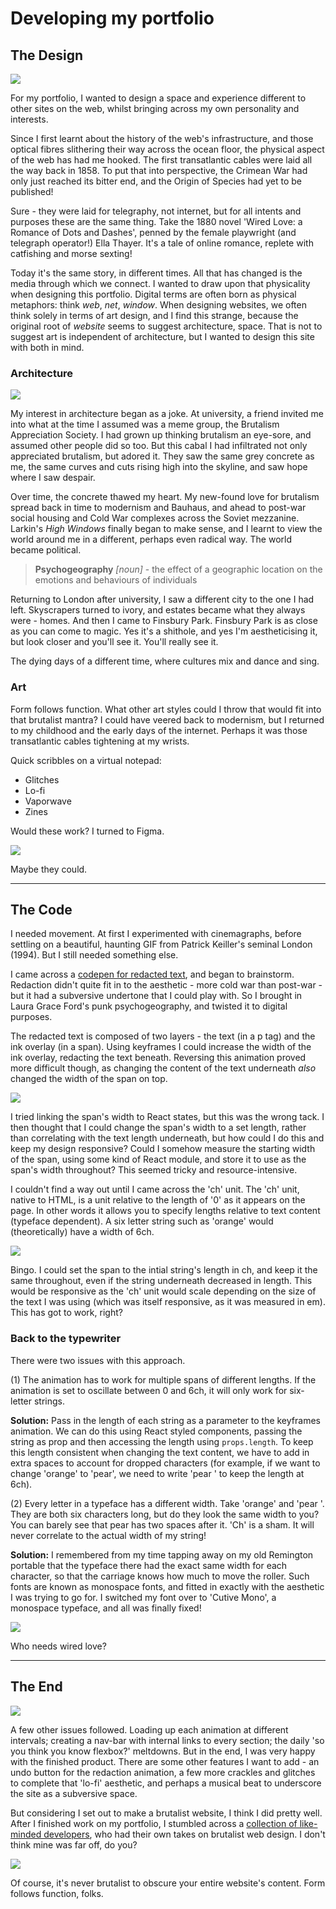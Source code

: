 # Developing my portfolio

## The Design

![](https://i.imgur.com/JrUTi63.jpg)


For my portfolio, I wanted to design a space and experience different to other sites on the web, whilst bringing across my own personality and interests. 

Since I first learnt about the history of the web's infrastructure, and those optical fibres slithering their way across the ocean floor, the physical aspect of the web has had me hooked. The first transatlantic cables were laid all the way back in 1858. To put that into perspective, the Crimean War had only just reached its bitter end, and the Origin of Species had yet to be published! 

Sure - they were laid for telegraphy, not internet, but for all intents and purposes these are the same thing. Take the 1880 novel 'Wired Love: a Romance of Dots and Dashes', penned by the female playwright (and telegraph operator!) Ella Thayer. It's a tale of online romance, replete with catfishing and morse sexting!

Today it's the same story, in different times. All that has changed is the media through which we connect. I wanted to draw upon that physicality when designing this portfolio. Digital terms are often born as physical metaphors: think *web*, *net*, *window*. When designing websites, we often think solely in terms of art design, and I find this strange, because the original root of *website* seems to suggest architecture, space. That is not to suggest art is independent of architecture, but I wanted to design this site with both in mind.

### Architecture

![](https://i.imgur.com/1acSpIy.jpg)

My interest in architecture began as a joke. At university, a friend invited me into what at the time I assumed was a meme group, the Brutalism Appreciation Society. I had grown up thinking brutalism an eye-sore, and assumed other people did so too. But this cabal I had infiltrated not only appreciated brutalism, but adored it. They saw the same grey concrete as me, the same curves and cuts rising high into the skyline, and saw hope where I saw despair.

Over time, the concrete thawed my heart. My new-found love for brutalism spread back in time to modernism and Bauhaus, and ahead to post-war social housing and Cold War complexes across the Soviet mezzanine. Larkin's *High Windows* finally began to make sense, and I learnt to view the world around me in a different, perhaps even radical way. The world became political. 

> **Psychogeography** *[noun]* - the effect of a geographic location on the emotions and behaviours of individuals
> 

Returning to London after university, I saw a different city to the one I had left. Skyscrapers turned to ivory, and estates became what they always were - homes. And then I came to Finsbury Park. Finsbury Park is as close as you can come to magic. Yes it's a shithole, and yes I'm aestheticising it, but look closer and you'll see it. You'll really see it.

The dying days of a different time, where cultures mix and dance and sing.





### Art

Form follows function. What other art styles could I throw that would fit into that brutalist mantra? I could have veered back to modernism, but I returned to my childhood and the early days of the internet. Perhaps it was those transatlantic cables tightening at my wrists.

Quick scribbles on a virtual notepad:

* Glitches
* Lo-fi
* Vaporwave
* Zines

Would these work? I turned to Figma.


![](https://i.imgur.com/g9dBfwC.png)

Maybe they could.

___

## The Code

I needed movement. At first I experimented with cinemagraphs, before settling on a beautiful, haunting GIF from Patrick Keiller's seminal London (1994). But I still needed something else.

I came across a [codepen for redacted text](https://codepen.io/adamruf/pen/GZwdrY), and began to brainstorm. Redaction didn't quite fit in to the aesthetic - more cold war than post-war - but it had a subversive undertone that I could play with. So I brought in Laura Grace Ford's punk psychogeography, and twisted it to digital purposes.

The redacted text is composed of two layers - the text (in a p tag) and the ink overlay (in a span). Using keyframes I could increase the width of the ink overlay, redacting the text beneath. Reversing this animation proved more difficult though, as  changing the content of the text underneath *also* changed the width of the span on top.

![](https://i.imgur.com/41Anym0.png)


I tried linking the span's width to React states, but this was the wrong tack. I then thought that I could change the span's width to a set length, rather than correlating with the text length underneath, but how could I do this and keep my design responsive? Could I somehow measure the starting width of the span, using some kind of React module, and store it to use as the span's width throughout? This seemed tricky and resource-intensive.

I couldn't find a way out until I came across the 'ch' unit. The 'ch' unit, native to HTML, is a unit relative to the length of '0' as it appears on the page. In other words it allows you to specify lengths relative to text content (typeface dependent). A six letter string such as 'orange' would (theoretically) have a width of 6ch. 

![](https://i.imgur.com/mOoqi7r.png)

Bingo. I could set the span to the intial string's length in ch, and keep it the same throughout, even if the string underneath decreased in length. This would be responsive as the 'ch' unit would scale depending on the size of the text I was using (which was itself responsive, as it was measured in em). This has got to work, right?


### Back to the typewriter

There were two issues with this approach. 

(1) The animation has to work for multiple spans of different lengths. If the animation is set to oscillate between 0 and 6ch, it will only work for six-letter strings.

**Solution:** Pass in the length of each string as a parameter to the keyframes animation. We can do this using React styled components, passing the string as prop and then accessing the length using `props.length`. To keep this length consistent when changing the text content, we have to add in extra spaces to account for dropped characters (for example, if we want to change 'orange' to 'pear', we need to write 'pear  ' to keep the length at 6ch).

(2) Every letter in a typeface has a different width. Take 'orange' and 'pear  '. They are both six characters long, but do they look the same width to you? You can barely see that pear has two spaces after it. 'Ch' is a sham. It will never correlate to the actual width of my string!

**Solution:** I remembered from my time tapping away on my old Remington portable that the typeface there had the exact same width for each character, so that the carriage knows how much to move the roller. Such fonts are known as monospace fonts, and fitted in exactly with the aesthetic I was trying to go for. I switched my font over to 'Cutive Mono', a monospace typeface, and all was finally fixed!

![](https://i.imgur.com/UWxxCYY.jpg)

Who needs wired love?

___

## The End

![](https://i.imgur.com/BwEk5tO.png)

A few other issues followed. Loading up each animation at different intervals; creating a nav-bar with internal links to every section; the daily 'so you think you know flexbox?' meltdowns. But in the end, I was very happy with the finished product. There are some other features I want to add - an undo button for the redaction animation, a few more crackles and glitches to complete that 'lo-fi' aesthetic, and perhaps a musical beat to underscore the site as a subversive space.

But considering I set out to make a brutalist website, I think I did pretty well. After I finished work on my portfolio, I stumbled across a [collection of like-minded developers](https://brutalistwebsites.com), who had their own takes on brutalist web design. I don't think mine was far off, do you?

![](https://i.imgur.com/enfaYKE.png)

Of course, it's never brutalist to obscure your entire website's content. Form follows function, folks.

